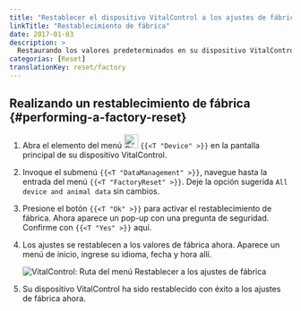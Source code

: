 ```yaml
---
title: "Restablecer el dispositivo VitalControl a los ajustes de fábrica"
linkTitle: "Restablecimiento de fábrica"
date: 2017-01-03
description: >
  Restaurando los valores predeterminados en su dispositivo VitalControl mediante un restablecimiento de fábrica.
categorías: [Reset]
translationKey: reset/factory
---
```

## Realizando un restablecimiento de fábrica {#performing-a-factory-reset}

1. Abra el elemento del menú <img src="/icons/device.svg" width="25" align="bottom" alt="Dispositivo" /> `{{<T "Device" >}}` en la pantalla principal de su dispositivo VitalControl.

1. Invoque el submenú `{{<T "DataManagement" >}}`, navegue hasta la entrada del menú `{{<T "FactoryReset" >}}`. Deje la opción sugerida `All device and animal data` sin cambios.

1. Presione el botón `{{<T "Ok" >}}` para activar el restablecimiento de fábrica. Ahora aparece un pop-up con una pregunta de seguridad. Confirme con `{{<T "Yes" >}}` aquí.

1. Los ajustes se restablecen a los valores de fábrica ahora. Aparece un menú de inicio, ingrese su idioma, fecha y hora allí.

   ![VitalControl: Ruta del menú Restablecer a los ajustes de fábrica](../images/resetdevice.png "Restablecimiento de fábrica")

6. Su dispositivo VitalControl ha sido restablecido con éxito a los ajustes de fábrica ahora.
